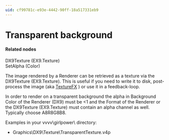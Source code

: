 ```yaml
---
uid: cf99781c-e93e-4442-90ff-18a517331eb9
---
```


# Transparent background


#### Related nodes
<span class="node">DX9Texture (EX9.Texture)</span>  
<span class="node">SetAlpha (Color)</span>  



The image rendered by a Renderer can be retrieved as a texture via the <span class="node">DX9Texture (EX9.Texture)</span>. This is useful if you need to write it to disk, post-process the image (aka [TextureFX](xref:93b2f838-bbd4-423c-81cb-09820d98537d) ) or use it in a feedback-loop.  

In order to render on a transparent background the alpha in <span class="pin">Background Color</span> of the <span class="node">Renderer (DX9)</span> must be <1 and the <span class="pin">Format</span> of the Renderer or the <span class="node">DX9Texture (EX9.Texture)</span> must contain an alpha channel as well. Typically choose A8R8G8B8.  

Examples in your vvvv\girlpower\ directory:  
* Graphics\DX9\Texture\TransparentTexture.v4p  


